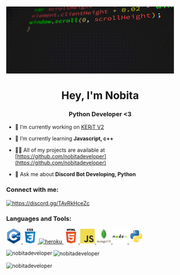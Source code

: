 ![logo](https://github.com/NobitaDeveloper/NobitaDeveloper/blob/main/a_702bca70640cd3c1afefc8c5c37a8dd0.gif)
<h1 align="center">Hey, I'm Nobita</h1>
<h3 align="center">Python Developer <3</h3>

- 🔭 I’m currently working on [KERiT V2](https://discord.com/api/oauth2/authorize?client_id=1033989201789718528&permissions=8&scope=bot)

- 🌱 I’m currently learning **Javascript, c++**

- 👨‍💻 All of my projects are available at [https://github.com/nobitadeveloper](https://github.com/nobitadeveloper)

- 💬 Ask me about **Discord Bot Developing, Python**

<h3 align="left">Connect with me:</h3>
<p align="left">
<a href="https://discord.gg/https://discord.gg/TAvRkHceZc" target="blank"><img align="center" src="https://raw.githubusercontent.com/rahuldkjain/github-profile-readme-generator/master/src/images/icons/Social/discord.svg" alt="https://discord.gg/TAvRkHceZc" height="30" width="40" /></a>
</p>

<h3 align="left">Languages and Tools:</h3>
<p align="left"> <a href="https://www.w3schools.com/cpp/" target="_blank" rel="noreferrer"> <img src="https://raw.githubusercontent.com/devicons/devicon/master/icons/cplusplus/cplusplus-original.svg" alt="cplusplus" width="40" height="40"/> </a> <a href="https://www.w3schools.com/css/" target="_blank" rel="noreferrer"> <img src="https://raw.githubusercontent.com/devicons/devicon/master/icons/css3/css3-original-wordmark.svg" alt="css3" width="40" height="40"/> </a> <a href="https://heroku.com" target="_blank" rel="noreferrer"> <img src="https://www.vectorlogo.zone/logos/heroku/heroku-icon.svg" alt="heroku" width="40" height="40"/> </a> <a href="https://www.w3.org/html/" target="_blank" rel="noreferrer"> <img src="https://raw.githubusercontent.com/devicons/devicon/master/icons/html5/html5-original-wordmark.svg" alt="html5" width="40" height="40"/> </a> <a href="https://developer.mozilla.org/en-US/docs/Web/JavaScript" target="_blank" rel="noreferrer"> <img src="https://raw.githubusercontent.com/devicons/devicon/master/icons/javascript/javascript-original.svg" alt="javascript" width="40" height="40"/> </a> <a href="https://www.mongodb.com/" target="_blank" rel="noreferrer"> <img src="https://raw.githubusercontent.com/devicons/devicon/master/icons/mongodb/mongodb-original-wordmark.svg" alt="mongodb" width="40" height="40"/> </a> <a href="https://nodejs.org" target="_blank" rel="noreferrer"> <img src="https://raw.githubusercontent.com/devicons/devicon/master/icons/nodejs/nodejs-original-wordmark.svg" alt="nodejs" width="40" height="40"/> </a> <a href="https://www.python.org" target="_blank" rel="noreferrer"> <img src="https://raw.githubusercontent.com/devicons/devicon/master/icons/python/python-original.svg" alt="python" width="40" height="40"/> </a> </p>

<p><img align="left" src="https://github-readme-stats.vercel.app/api/top-langs?username=nobitadeveloper&show_icons=true&locale=en&layout=compact" alt="nobitadeveloper" /></p>

<p>&nbsp;<img align="center" src="https://github-readme-stats.vercel.app/api?username=nobitadeveloper&show_icons=true&locale=en" alt="nobitadeveloper" /></p>

<p><img align="center" src="https://github-readme-streak-stats.herokuapp.com/?user=nobitadeveloper&" alt="nobitadeveloper" /></p>
